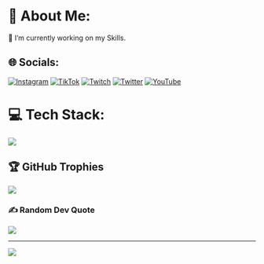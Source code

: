 # 💫 About Me:
🔭 I’m currently working on my Skills.


## 🌐 Socials:
[![Instagram](https://img.shields.io/badge/Instagram-%23E4405F.svg?logo=Instagram&logoColor=white)](https://instagram.com/skystarhopper) [![TikTok](https://img.shields.io/badge/TikTok-%23000000.svg?logo=TikTok&logoColor=white)](https://www.tiktok.com/@flamyamy_) [![Twitch](https://img.shields.io/badge/Twitch-%239146FF.svg?logo=Twitch&logoColor=white)](https://www.twitch.tv/flamamy) [![Twitter](https://img.shields.io/badge/Twitter-%231DA1F2.svg?logo=Twitter&logoColor=white)](https://twitter.com/flamyamy_) [![YouTube](https://img.shields.io/badge/YouTube-%23FF0000.svg?logo=YouTube&logoColor=white)](https://www.youtube.com/channel/UCo9d0PbQIT6141yu4-B91dA) 

# 💻 Tech Stack:
![](https://github-profile-trophy.vercel.app/?username=flamyamy&theme=darkhub&no-frame=false&no-bg=true&margin-w=4)


## 🏆 GitHub Trophies
![](https://github-profile-trophy.vercel.app/?username=flamyamy&theme=darkhub&no-frame=false&no-bg=true&margin-w=4)
### ✍️ Random Dev Quote
![](https://quotes-github-readme.vercel.app/api?type=horizontal&theme=radical)

---
[![](https://visitcount.itsvg.in/api?id=flamyamy&label=Profile%20Views&icon=6&pretty=false)](https://visitcount.itsvg.in)

